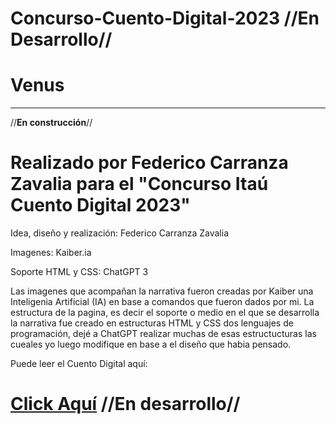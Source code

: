 # Concurso-Cuento-Digital-2023 //**En Desarrollo**//

# Venus
--------------------------------------------------------------------------------------------------------------------------------------------------------------------------------------------------------------------------------------------------------------------------------------
//**En construcción**//

# Realizado por Federico Carranza Zavalia para el "Concurso Itaú Cuento Digital 2023"

Idea, diseño y realización: Federico Carranza Zavalia

Imagenes: Kaiber.ia

Soporte HTML y CSS: ChatGPT 3

Las imagenes que acompañan la narrativa fueron creadas por Kaiber una Inteligenia Artificial (IA) en base a comandos que fueron dados por mi. La estructura de la pagina, es decir el soporte o medio en el que se desarrolla la narrativa fue creado en estructuras HTML y CSS dos lenguajes de programación, dejé a ChatGPT realizar muchas de esas estructucturas las cueales yo luego modifique en base a el diseño que habia pensado.

Puede leer el Cuento Digital aquí:

# [Click Aquí](https://fedelpx.github.io/Concurso-Cuento-Digital-2023/) //**En desarrollo**//



